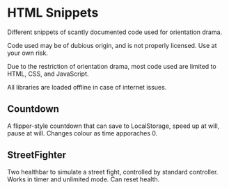 # HTML Snippets

Different snippets of scantly documented code used for orientation drama.

Code used may be of dubious origin, and is not properly licensed. Use at your own risk.

Due to the restriction of orientation drama, most code used are limited to HTML, CSS, and JavaScript.

All libraries are loaded offline in case of internet issues.

## Countdown

A flipper-style countdown that can save to LocalStorage, speed up at will, pause at will. Changes colour as time apporaches 0.

## StreetFighter

Two healthbar to simulate a street fight, controlled by standard controller. Works in timer and unlimited mode. Can reset health.
